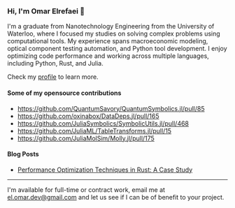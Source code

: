 ### Hi, I'm Omar Elrefaei 👋

I'm a graduate from Nanotechnology Engineering from the University of Waterloo, where I focused my studies on solving complex problems using computational tools. My experience spans macroeconomic modeling, optical component testing automation, and Python tool development. I enjoy optimizing code performance and working across multiple languages, including Python, Rust, and Julia.

Check my [profile](https://omar-elrefaei.github.io/?campaign=November&source=Github-profile) to learn more.

#### Some of my opensource contributions
- https://github.com/QuantumSavory/QuantumSymbolics.jl/pull/85
- https://github.com/oxinabox/DataDeps.jl/pull/165
- https://github.com/JuliaSymbolics/SymbolicUtils.jl/pull/468
- https://github.com/JuliaML/TableTransforms.jl/pull/15
- https://github.com/JuliaMolSim/Molly.jl/pull/175

#### Blog Posts
- [Performance Optimization Techniques in Rust: A Case Study](https://omar-elrefaei.github.io/blog/rust-optimization.html)

---------------------

I'm available for full-time or contract work, email me at el.omar.dev@gmail.com and let us see if I can be of benefit to your project.

<!--

### 🔧 A few of my humble contributions:
- **Bank of Canada**: Contributed to rearchitecting a macroeconomic modeling tool, adding higher-order approximations and performance optimizations in Julia.
- **Lumentum**: Spearheaded the development of a data processing tool for optical component QA, reducing processing time by 80%.


### 🌱 I’m currently learning:
- Advanced Rust and CUDA for performance optimization.
- Deepening my expertise in molecular dynamics and density functional theory.


**Omar-Elrefaei/Omar-Elrefaei** is a ✨ _special_ ✨ repository because its `README.md` (this file) appears on your GitHub profile.

Here are some ideas to get you started:

- 🔭 I’m currently working on ...
- 🌱 I’m currently learning ...
- 👯 I’m looking to collaborate on ...
- 🤔 I’m looking for help with ...
- 💬 Ask me about ...
- 📫 How to reach me: ...
- 😄 Pronouns: ...
- ⚡ Fun fact: ...
-->
